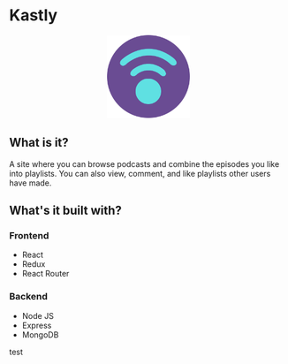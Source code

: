 # Kastly

<p align="center"><img src="static/img/circleLogo.png" height="150"/></p>

## What is it?

A site where you can browse podcasts and combine the episodes you like into playlists. You can also view, comment, and like playlists other users have made. 

## What's it built with?

### Frontend

- React
- Redux
- React Router

### Backend 

- Node JS
- Express
- MongoDB

test

